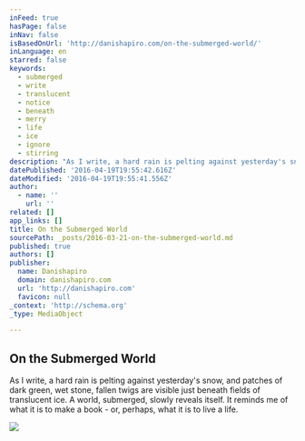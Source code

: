 ```yaml
---
inFeed: true
hasPage: false
inNav: false
isBasedOnUrl: 'http://danishapiro.com/on-the-submerged-world/'
inLanguage: en
starred: false
keywords:
  - submerged
  - write
  - translucent
  - notice
  - beneath
  - merry
  - life
  - ice
  - ignore
  - stirring
description: "As I write, a hard rain is pelting against yesterday's snow, and patches of dark green, wet stone, fallen twigs are visible just beneath fields of translucent ice. A world, submerged, slowly reveals itself. It reminds me of what it is to make a book - or, perhaps, what it is to live a life."
datePublished: '2016-04-19T19:55:42.616Z'
dateModified: '2016-04-19T19:55:41.556Z'
author:
  - name: ''
    url: ''
related: []
app_links: []
title: On the Submerged World
sourcePath: _posts/2016-03-21-on-the-submerged-world.md
published: true
authors: []
publisher:
  name: Danishapiro
  domain: danishapiro.com
  url: 'http://danishapiro.com'
  favicon: null
_context: 'http://schema.org'
_type: MediaObject

---
```

<article style=""><h1>On the Submerged World</h1><p>As I write, a hard rain is pelting against yesterday's snow, and patches of dark green, wet stone, fallen twigs are visible just beneath fields of translucent ice. A world, submerged, slowly reveals itself. It reminds me of what it is to make a book - or, perhaps, what it is to live a life.</p><img src="https://s3-us-west-2.amazonaws.com/the-grid-img/p/be7e2502459736411f2b99c1b61e4531e6920202.jpg" /></article>